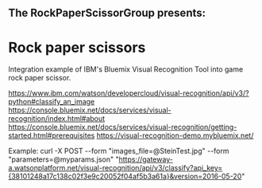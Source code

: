 ## The RockPaperScissorGroup presents:
# Rock paper scissors
Integration example of IBM's Bluemix Visual Recognition Tool into
game rock paper scissor.


https://www.ibm.com/watson/developercloud/visual-recognition/api/v3/?python#classify_an_image
https://console.bluemix.net/docs/services/visual-recognition/index.html#about
https://console.bluemix.net/docs/services/visual-recognition/getting-started.html#prerequisites
https://visual-recognition-demo.mybluemix.net/

Example:
curl -X POST --form "images_file=@SteinTest.jpg" --form "parameters=@myparams.json" "https://gateway-a.watsonplatform.net/visual-recognition/api/v3/classify?api_key={38101248a17c138c02f3e9c20052f04af5b3a61a}&version=2016-05-20"

